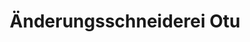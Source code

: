 ---
title: "Änderungsschneiderei Otu"
url: /wermelskirchen/aenderungsschneiderei-otu/
shop: Schneiderei
---